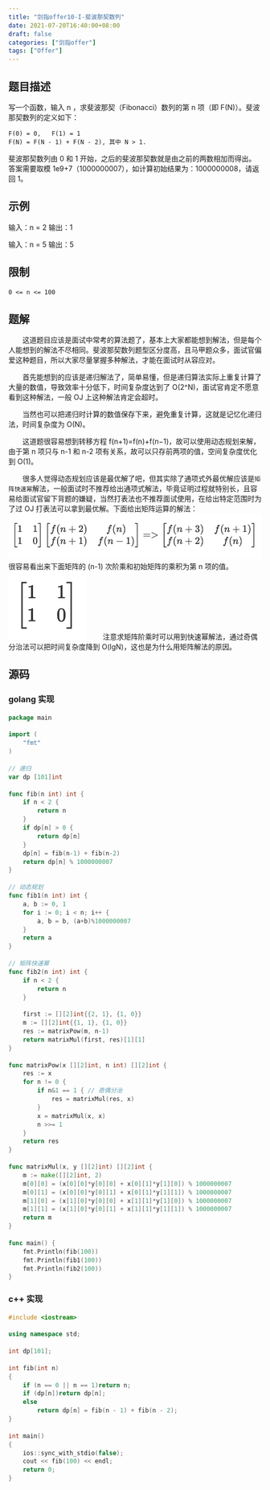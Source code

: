 ```yaml
---
title: "剑指offer10-I-斐波那契数列"
date: 2021-07-20T16:40:00+08:00
draft: false
categories: ["剑指offer"]
tags: ["Offer"]
---
```


## 题目描述

写一个函数，输入 n ，求斐波那契（Fibonacci）数列的第 n 项（即 F(N)）。斐波那契数列的定义如下：

```html
F(0) = 0,   F(1) = 1
F(N) = F(N - 1) + F(N - 2), 其中 N > 1.
```

斐波那契数列由 0 和 1 开始，之后的斐波那契数就是由之前的两数相加而得出。答案需要取模 1e9+7（1000000007），如计算初始结果为：1000000008，请返回 1。

## 示例

输入：n = 2
输出：1

输入：n = 5
输出：5

## 限制

`0 <= n <= 100`

## 题解

　　这道题目应该是面试中常考的算法题了，基本上大家都能想到解法，但是每个人能想到的解法不尽相同。斐波那契数列题型区分度高，且马甲题众多，面试官偏爱这种题目，所以大家尽量掌握多种解法，才能在面试时从容应对。

　　首先能想到的应该是递归解法了，简单易懂，但是递归算法实际上重复计算了大量的数值，导致效率十分低下，时间复杂度达到了 O(2^N)，面试官肯定不愿意看到这种解法，一般 OJ 上这种解法肯定会超时。

　　当然也可以把递归时计算的数值保存下来，避免重复计算，这就是记忆化递归法，时间复杂度为 O(N)。

　　这道题很容易想到转移方程 f(n+1)=f(n)+f(n−1)，故可以使用动态规划来解，由于第 n 项只与 n-1 和 n-2 项有关系，故可以只存前两项的值，空间复杂度优化到 O(1)。

　　很多人觉得动态规划应该是最优解了吧，但其实除了通项式外最优解应该是`矩阵快速幂`解法，一般面试时不推荐给出通项式解法，毕竟证明过程就特别长，且容易给面试官留下背题的嫌疑，当然打表法也不推荐面试使用，在给出特定范围时为了过 OJ 打表法可以拿到最优解。下面给出矩阵运算的解法：
![fib](/images/offer/fib.png)
　　很容易看出来下面矩阵的 (n-1) 次阶乘和初始矩阵的乘积为第 n 项的值。
![matrix](/images/offer/matrix.png)
　　注意求矩阵阶乘时可以用到快速幂解法，通过奇偶分治法可以把时间复杂度降到 O(lgN)，这也是为什么用矩阵解法的原因。

## 源码

### golang 实现

```go
package main

import (
	"fmt"
)

// 递归
var dp [101]int

func fib(n int) int {
	if n < 2 {
		return n
	}
	if dp[n] > 0 {
		return dp[n]
	}
	dp[n] = fib(n-1) + fib(n-2)
	return dp[n] % 1000000007
}

// 动态规划
func fib1(n int) int {
	a, b := 0, 1
	for i := 0; i < n; i++ {
		a, b = b, (a+b)%1000000007
	}
	return a
}

// 矩阵快速幂
func fib2(n int) int {
	if n < 2 {
		return n
	}

	first := [][2]int{{2, 1}, {1, 0}}
	m := [][2]int{{1, 1}, {1, 0}}
	res := matrixPow(m, n-1)
	return matrixMul(first, res)[1][1]
}

func matrixPow(x [][2]int, n int) [][2]int {
	res := x
	for n != 0 {
		if n&1 == 1 { // 奇偶分治
			res = matrixMul(res, x)
		}
		x = matrixMul(x, x)
		n >>= 1
	}
	return res
}

func matrixMul(x, y [][2]int) [][2]int {
	m := make([][2]int, 2)
	m[0][0] = (x[0][0]*y[0][0] + x[0][1]*y[1][0]) % 1000000007
	m[0][1] = (x[0][0]*y[0][1] + x[0][1]*y[1][1]) % 1000000007
	m[1][0] = (x[1][0]*y[0][0] + x[1][1]*y[1][0]) % 1000000007
	m[1][1] = (x[1][0]*y[0][1] + x[1][1]*y[1][1]) % 1000000007
	return m
}

func main() {
	fmt.Println(fib(100))
	fmt.Println(fib1(100))
	fmt.Println(fib2(100))
}
```

### c++ 实现

```c++
#include <iostream>

using namespace std;

int dp[101];

int fib(int n)
{
	if (n == 0 || n == 1)return n;
	if (dp[n])return dp[n];
	else
		return dp[n] = fib(n - 1) + fib(n - 2);
}

int main()
{
	ios::sync_with_stdio(false);
	cout << fib(100) << endl;
	return 0;
}
```
